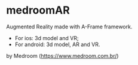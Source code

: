 # medroomAR

Augmented Reality made with A-Frame framework.

- For ios: 3d model and VR;
- For android: 3d model, AR and VR.

by Medroom (https://www.medroom.com.br/)